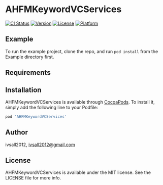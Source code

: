 # AHFMKeywordVCServices

[![CI Status](http://img.shields.io/travis/ivsall2012/AHFMKeywordVCServices.svg?style=flat)](https://travis-ci.org/ivsall2012/AHFMKeywordVCServices)
[![Version](https://img.shields.io/cocoapods/v/AHFMKeywordVCServices.svg?style=flat)](http://cocoapods.org/pods/AHFMKeywordVCServices)
[![License](https://img.shields.io/cocoapods/l/AHFMKeywordVCServices.svg?style=flat)](http://cocoapods.org/pods/AHFMKeywordVCServices)
[![Platform](https://img.shields.io/cocoapods/p/AHFMKeywordVCServices.svg?style=flat)](http://cocoapods.org/pods/AHFMKeywordVCServices)

## Example

To run the example project, clone the repo, and run `pod install` from the Example directory first.

## Requirements

## Installation

AHFMKeywordVCServices is available through [CocoaPods](http://cocoapods.org). To install
it, simply add the following line to your Podfile:

```ruby
pod 'AHFMKeywordVCServices'
```

## Author

ivsall2012, ivsall2012@gmail.com

## License

AHFMKeywordVCServices is available under the MIT license. See the LICENSE file for more info.
